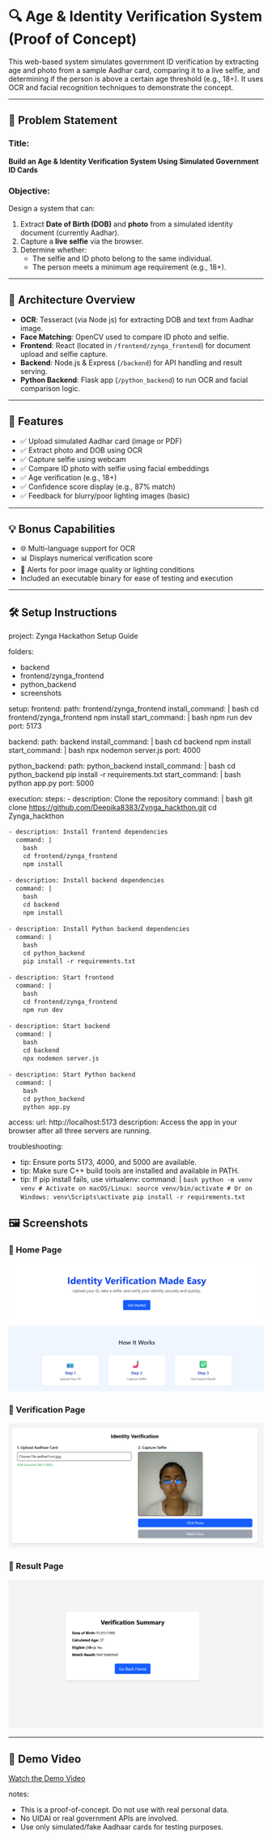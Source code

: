 # 🔍 Age & Identity Verification System (Proof of Concept)

This web-based system simulates government ID verification by extracting age and photo from a sample Aadhar card, comparing it to a live selfie, and determining if the person is above a certain age threshold (e.g., 18+). It uses OCR and facial recognition techniques to demonstrate the concept.

---

## 📌 Problem Statement

### Title:
**Build an Age & Identity Verification System Using Simulated Government ID Cards**

### Objective:
Design a system that can:
1. Extract **Date of Birth (DOB)** and **photo** from a simulated identity document (currently Aadhar).
2. Capture a **live selfie** via the browser.
3. Determine whether:
   - The selfie and ID photo belong to the same individual.
   - The person meets a minimum age requirement (e.g., 18+).

---

## 🧱 Architecture Overview

- **OCR**: Tesseract (via Node js) for extracting DOB and text from Aadhar image.
- **Face Matching**: OpenCV  used to compare ID photo and selfie.
- **Frontend**: React (located in `/frontend/zynga_frontend`) for document upload and selfie capture.
- **Backend**: Node.js & Express (`/backend`) for API handling and result serving.
- **Python Backend**: Flask app (`/python_backend`) to run OCR and facial comparison logic.

---

## 🚀 Features

- ✅ Upload simulated Aadhar card (image or PDF)
- ✅ Extract photo and DOB using OCR
- ✅ Capture selfie using webcam
- ✅ Compare ID photo with selfie using facial embeddings
- ✅ Age verification (e.g., 18+)
- ✅ Confidence score display (e.g., 87% match)
- ✅ Feedback for blurry/poor lighting images (basic)

---

## 💡 Bonus Capabilities

- 🌐 Multi-language support for OCR 
- 📊 Displays numerical verification score
- 💬 Alerts for poor image quality or lighting conditions
- Included an executable binary for ease of testing and execution

---

## 🛠 Setup Instructions

project: Zynga Hackathon Setup Guide

folders:
  - backend
  - frontend/zynga_frontend
  - python_backend
  - screenshots

setup:
  frontend:
    path: frontend/zynga_frontend
    install_command: |
      bash
      cd frontend/zynga_frontend
      npm install
    start_command: |
      bash
      npm run dev
    port: 5173

  backend:
    path: backend
    install_command: |
      bash
      cd backend
      npm install
    start_command: |
      bash
      npx nodemon server.js
    port: 4000

  python_backend:
    path: python_backend
    install_command: |
      bash
      cd python_backend
      pip install -r requirements.txt
    start_command: |
      bash
      python app.py
    port: 5000

execution:
  steps:
    - description: Clone the repository
      command: |
        bash
        git clone https://github.com/Deepika8383/Zynga_hackthon.git
        cd Zynga_hackthon

    - description: Install frontend dependencies
      command: |
        bash
        cd frontend/zynga_frontend
        npm install

    - description: Install backend dependencies
      command: |
        bash
        cd backend
        npm install

    - description: Install Python backend dependencies
      command: |
        bash
        cd python_backend
        pip install -r requirements.txt

    - description: Start frontend
      command: |
        bash
        cd frontend/zynga_frontend
        npm run dev

    - description: Start backend
      command: |
        bash
        cd backend
        npx nodemon server.js

    - description: Start Python backend
      command: |
        bash
        cd python_backend
        python app.py

access:
  url: http://localhost:5173
  description: Access the app in your browser after all three servers are running.

troubleshooting:
  - tip: Ensure ports 5173, 4000, and 5000 are available.
  - tip: Make sure C++ build tools are installed and available in PATH.
  - tip: If pip install fails, use virtualenv:
      command: |
        ```bash
        python -m venv venv
        # Activate on macOS/Linux:
        source venv/bin/activate
        # Or on Windows:
        venv\Scripts\activate
        pip install -r requirements.txt
        ```
## 🖼 Screenshots

### 🔹 Home Page
![Home Page](./screenshots/home.png)

### 🔹 Verification Page
![Verification Page](./screenshots/verify.png)

### 🔹 Result Page
![Result Page](./screenshots/result.png)

---

## 🎥 Demo Video

[Watch the Demo Video](https://your-demo-video-link.com)


notes:
  - This is a proof-of-concept. Do not use with real personal data.
  - No UIDAI or real government APIs are involved.
  - Use only simulated/fake Aadhaar cards for testing purposes.
